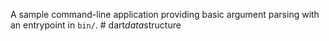 A sample command-line application providing basic argument parsing with an entrypoint in `bin/`.
#   d a r t _ d a t a _ s t r u c t u r e  
 